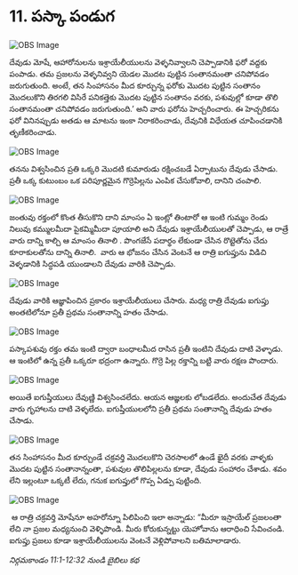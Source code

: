 # 11. పస్కా పండుగ 

![OBS Image](https://cdn.door43.org/obs/jpg/360px/obs-en-11-01.jpg)

దేవుడు మోషే, ఆహారోనులను ఇశ్రాయేలీయులను వెళ్ళనివ్వాలని చెప్పాడానికి ఫరో వద్దకు పంపాడు. తమ ప్రజలను వెళ్ళనివ్వని యెడల మొదట పుట్టిన సంతానమంతా చనిపోవడం జరుగుతుంది. అంటే, తన సింహాసనం మీద కూర్చున్న ఫరోకు మొదట పుట్టిన సంతానం మొదలుకొని తిరగలి విసిరే పనికత్తెకు మొదట పుట్టిన సంతానం వరకు, పశువుల్లో కూడా తొలి సంతానమంతా చనిపోవడం జరుగుతుంది.’ అని వారు ఫరోను హెచ్చరించారు. ఈ హెచ్చరికను ఫరో వినినప్పుడు అతడు ఆ మాటను ఇంకా నిరాకరించాడు, దేవునికి విధేయత చూపించడానికి తృణీకరించాడు. 

![OBS Image](https://cdn.door43.org/obs/jpg/360px/obs-en-11-02.jpg)

తనను విశ్వసించిన ప్రతి ఒక్కరి మొదటి కుమారుడు రక్షించబడే ఏర్పాటును దేవుడు చేసాడు. ప్రతీ ఒక్క కుటుంబం ఒక పరిపూర్ణమైన గొర్రెపిల్లను ఎంపిక చేసుకోవాలి, దానిని చంపాలి. 

![OBS Image](https://cdn.door43.org/obs/jpg/360px/obs-en-11-03.jpg)

జంతువు రక్తంలో కొంత తీసుకొని దాని మాంసం ఏ ఇంట్లో తింటారో ఆ ఇంటి గుమ్మం రెండు నిలువు కమ్ములమీదా పైకమ్మిమీదా పూయాలి అని దేవుడు ఇశ్రాయేలీయులతో చెప్పాడు, ఆ రాత్రే వారు దాన్ని కాల్చి ఆ మాంసం తినాలి . పొంగజేసే పదార్థం లేకుండా చేసిన రొట్టెతోను చేదు కూరాకులతోను దాన్ని తినాలి.  వారు ఆ భోజనం చేసిన వెంటనే ఆ రాత్రి ఐగుప్తును విడిచి వెళ్ళడానికి సిద్ధపడి యుండాలని దేవుడు వారికి చెప్పాడు. 

![OBS Image](https://cdn.door43.org/obs/jpg/360px/obs-en-11-04.jpg)

దేవుడు వారికి ఆజ్ఞాపించిన ప్రకారం ఇశ్రాయేలీయులు చేసారు. మధ్య రాత్రి దేవుడు ఐగుప్తు అంతటిలోనూ ప్రతీ ప్రథమ సంతానాన్ని హతం చేసాడు.

![OBS Image](https://cdn.door43.org/obs/jpg/360px/obs-en-11-05.jpg)

పస్కాపశువు రక్తం తమ ఇంటి ద్వారా బంధాలమీద రాసిన ప్రతీ ఇంటిని దేవుడు దాటి వెళ్ళాడు. ఆ ఇంటిలో ఉన్న ప్రతీ ఒక్కరూ భద్రంగా ఉన్నారు. గొర్రె పిల్ల రక్తాన్ని బట్టి వారు రక్షణ పొందారు. 

![OBS Image](https://cdn.door43.org/obs/jpg/360px/obs-en-11-06.jpg)

అయితే ఐగుప్తీయులు దేవుణ్ణి విశ్వసించలేదు. ఆయన ఆజ్ఞలకు లోబడలేదు. అందుచేత దేవుడు వారు గృహాలను దాటి వెళ్ళలేదు. ఐగుప్తీయులలోని ప్రతీ ప్రథమ సంతానాన్ని దేవుడు హతం చేసాడు. 

![OBS Image](https://cdn.door43.org/obs/jpg/360px/obs-en-11-07.jpg)

తన సింహాసనం మీద కూర్చుండే చక్రవర్తి మొదలుకొని చెరసాలలో ఉండే ఖైదీ వరకు వాళ్ళకు మొదట పుట్టిన సంతానాన్నంతా, పశువుల తొలిపిల్లలను కూడా, దేవుడు సంహారం చేశాడు. శవం లేని ఇల్లంటూ ఒక్కటీ లేదు, గనుక ఐగుప్తులో గొప్ప ఏడ్పు పుట్టింది.

![OBS Image](https://cdn.door43.org/obs/jpg/360px/obs-en-11-08.jpg)

 ఆ రాత్రి చక్రవర్తి మోషేనూ అహరోన్నూ పిలిపించి ఇలా అన్నాడు: “మీరూ ఇస్రాయేల్ ప్రజలంతా లేచి నా ప్రజల మధ్యనుంచి వెళ్ళిపొండి. మీరు కోరుకున్నట్టు యెహోవాను ఆరాధించి సేవించండి.  ఐగుప్తు ప్రజలు కూడా ఇశ్రాయేలీయులను వెంటనే వెళ్లిపోవాలని బతిమాలాడారు. 

_నిర్గమకాండం 11:1-12:32 నుండి బైబిలు కథ_

